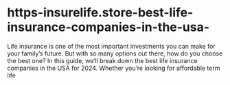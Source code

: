 # https-insurelife.store-best-life-insurance-companies-in-the-usa-
Life insurance is one of the most important investments you can make for your family’s future. But with so many options out there, how do you choose the best one? In this guide, we’ll break down the best life insurance companies in the USA for 2024. Whether you’re looking for affordable term life
